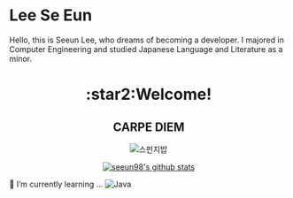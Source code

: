 # Lee Se Eun 
<!--
[![N|Solid](https://cldup.com/dTxpPi9lDf.thumb.png)](https://nodesource.com/products/nsolid)

[![Build Status](https://travis-ci.org/joemccann/dillinger.svg?branch=master)](https://travis-ci.org/joemccann/dillinger)

<img src="https://img.shields.io/badge/쓰고자하는_텍스트-컬러코드?style=flat-square&logo=simpleicons에서_아이콘이름&logoColor=white"/></a>&nbsp 
-->
<!-- <a href="버튼을 눌렀을 때 이동할 링크" target="_blank"><img src="https://img.shields.io/badge/뱃지레이블-배경색?style=뱃지모양&logo=로고&logoColor=로고색상"/></a> -->
<!--<a href="https://www.notion.so/a4a726ca64eb497fb06c8306f47aa919?v=f427ab2b950a4d5fb58cd2e9a8a25c83" target="_blank"><img src="https://img.shields.io/badge/notion-purple?style=for-the-badge&logo=appveyor&logo=로고&logoColor=로고색상"/></a> 
<a href="https://www.instagram.com/bono_codingbook/" target="_blank"><img src="https://img.shields.io/badge/Instagram-blue?style=for-the-badge&logo=appveyor&logo=로고&logoColor=로고색상"/></a></div> -->


Hello, this is Seeun Lee, who dreams of becoming a developer. 
I majored in Computer Engineering and studied Japanese Language and Literature as a minor.


<div align=center>
<h1>:star2:Welcome!</h1>


<h2 align=center>CARPE DIEM </h2>


![스펀지밥](https://user-images.githubusercontent.com/56140032/151123566-82fb10f2-0e53-4dc1-9082-451038372baf.gif)

[![seeun98's github stats](https://github-readme-stats.vercel.app/api/top-langs/?username=seeun98&show_icons=true&hide_border=true&title_color=004386&icon_color=004386&layout=compact)](https://github.com/seeun98)


<!--


**seeun98/seeun98** is a ✨ _special_ ✨ repository because its `README.md` (this file) appears on your GitHub profile.

Here are some ideas to get you started:

- 🔭 I’m currently working on ...
- 🌱 I’m currently learning ...
- 👯 I’m looking to collaborate on ...
- 🤔 I’m looking for help with ...
- 💬 Ask me about ...
- 📫 How to reach me: ...
- 😄 Pronouns: ...
- ⚡ Fun fact: ...
-->
  <div align=left>
🌱 I’m currently learning ...    
  <img alt="Java" src ="https://img.shields.io/badge/Java-3776AB.svg?&style=for-the-badge&logo=Java&logoColor=green"/>
  </div>
